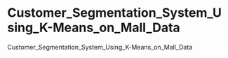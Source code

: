 # Customer_Segmentation_System_Using_K-Means_on_Mall_Data
Customer_Segmentation_System_Using_K-Means_on_Mall_Data
